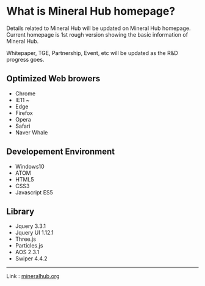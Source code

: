 # What is Mineral Hub homepage?

Details related to Mineral Hub will be updated on Mineral Hub homepage.
Current homepage is 1st rough version showing the basic information of Mineral Hub.

Whitepaper, TGE, Partnership, Event, etc will be updated as the R&D progress goes. 

Optimized Web browers
--------------------
 - Chrome
 - IE11 ~
 - Edge
 - Firefox
 - Opera
 - Safari
 - Naver Whale



Developement Environment
--------------------
 - Windows10
 - ATOM
 - HTML5
 - CSS3
 - Javascript ES5



Library
--------------------
 - Jquery 3.3.1
 - Jquery UI 1.12.1
 - Three.js
 - Particles.js
 - AOS 2.3.1
 - Swiper 4.4.2

--------------------

Link : [mineralhub.org](https://mineralhub.org)
